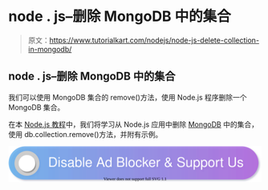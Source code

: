 # node . js–删除 MongoDB 中的集合

> 原文：<https://www.tutorialkart.com/nodejs/node-js-delete-collection-in-mongodb/>

## node . js–删除 MongoDB 中的集合

我们可以使用 MongoDB 集合的 remove()方法，使用 Node.js 程序删除一个 MongoDB 集合。

在本 [Node.js 教程](https://www.tutorialkart.com/nodejs/nodejs-tutorial/)中，我们将学习从 Node.js 应用中删除 [MongoDB](https://www.tutorialkart.com/mongodb/mongodb-tutorial/) 中的集合，使用 db.collection.remove()方法，并附有示例。

[![](img/925da31b32d6bc3827932f6c8afb11bb.png)](https://www.tutorialkart.com/)